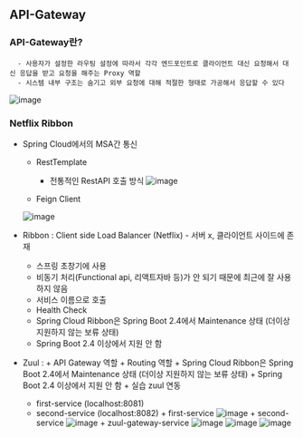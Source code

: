 ## API-Gateway

### API-Gateway란?
```
  - 사용자가 설정한 라우팅 설정에 따라서 각각 엔드포인트로 클라이언트 대신 요청해서 대신 응답을 받고 요청을 해주는 Proxy 역할
  - 시스템 내부 구조는 숨기고 외부 요청에 대해 적절한 형태로 가공해서 응답할 수 있다
```
![image](https://user-images.githubusercontent.com/76584547/120923404-4cad7000-c709-11eb-8284-aa5b959ec6d0.png)


### Netflix Ribbon
  + Spring Cloud에서의 MSA간 통신
    + RestTemplate 
      + 전통적인 RestAPI 호출 방식
      ![image](https://user-images.githubusercontent.com/76584547/120923539-102e4400-c70a-11eb-946e-4157e813cfef.png)
    
    + Feign Client


    ![image](https://user-images.githubusercontent.com/76584547/120923620-8468e780-c70a-11eb-8be0-5880a4d0b086.png)

    
   + Ribbon : Client side Load Balancer (Netflix) - 서버 x, 클라이언트 사이드에 존재
      + 스프링 초창기에 사용
      + 비동기 처리(Functional api, 리액트자바 등)가 안 되기 때문에 최근에 잘 사용하지 않음
      + 서비스 이름으로 호출
      + Health Check
      + Spring Cloud Ribbon은 Spring Boot 2.4에서 Maintenance 상태 (더이상 지원하지 않는 보류 상태)
      + Spring Boot 2.4 이상에서 지원 안 함

   + Zuul : 
    + API Gateway 역할
    + Routing 역할 
    + Spring Cloud Ribbon은 Spring Boot 2.4에서 Maintenance 상태 (더이상 지원하지 않는 보류 상태)
    + Spring Boot 2.4 이상에서 지원 안 함
    + 실습 zuul 연동
      + first-service (localhost:8081)
      + second-service (localhost:8082)
    + first-service 
    ![image](https://user-images.githubusercontent.com/76584547/120925477-d06c5a00-c713-11eb-9201-152677279e3c.png)
    + second-service
    ![image](https://user-images.githubusercontent.com/76584547/120925505-e548ed80-c713-11eb-8d9a-db3ed49ea0a7.png)
    + zuul-gateway-service
    ![image](https://user-images.githubusercontent.com/76584547/120925550-feea3500-c713-11eb-9de8-9d6f7f9ed052.png)
    ![image](https://user-images.githubusercontent.com/76584547/120925576-1de8c700-c714-11eb-9bd4-cf721b93c944.png)
    ![image](https://user-images.githubusercontent.com/76584547/120925606-3f49b300-c714-11eb-8cff-f1d5603e8fde.png)

  
